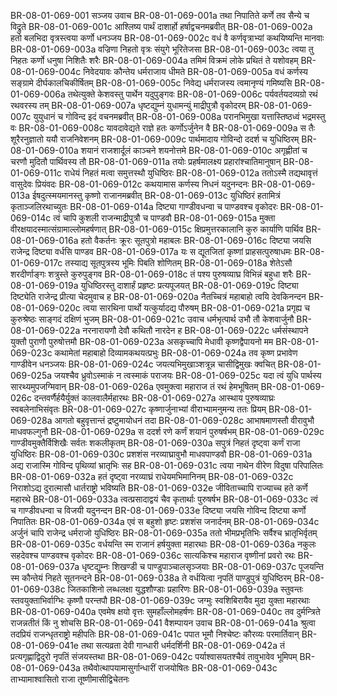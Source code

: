 BR-08-01-069-001  सञ्जय उवाच
BR-08-01-069-001a तथा निपातिते कर्णे तव सैन्ये च विद्रुते
BR-08-01-069-001c आश्लिष्य पार्थं दाशार्हो हर्षाद्वचनमब्रवीत्
BR-08-01-069-002a हतो बलभिदा वृत्रस्त्वया कर्णो धनञ्जय
BR-08-01-069-002c वधं वै कर्णवृत्राभ्यां कथयिष्यन्ति मानवाः
BR-08-01-069-003a वज्रिणा निहतो वृत्रः संयुगे भूरितेजसा
BR-08-01-069-003c त्वया तु निहतः कर्णो धनुषा निशितैः शरैः
BR-08-01-069-004a तमिमं विक्रमं लोके प्रथितं ते यशोवहम्
BR-08-01-069-004c निवेदयावः कौन्तेय धर्मराजाय धीमते
BR-08-01-069-005a वधं कर्णस्य सङ्ग्रामे दीर्घकालचिकीर्षितम्
BR-08-01-069-005c निवेद्य धर्मराजस्य त्वमानृण्यं गमिष्यसि
BR-08-01-069-006a तथेत्युक्ते केशवस्तु पार्थेन यदुपुङ्गवः
BR-08-01-069-006c पर्यवर्तयदव्यग्रो रथं रथवरस्य तम्
BR-08-01-069-007a धृष्टद्युम्नं युधामन्युं माद्रीपुत्रौ वृकोदरम्
BR-08-01-069-007c युयुधानं च गोविन्द इदं वचनमब्रवीत्
BR-08-01-069-008a परानभिमुखा यत्तास्तिष्ठध्वं भद्रमस्तु वः
BR-08-01-069-008c यावदावेद्यते राज्ञे हतः कर्णोऽर्जुनेन वै
BR-08-01-069-009a स तैः शूरैरनुज्ञातो ययौ राजनिवेशनम्
BR-08-01-069-009c पार्थमादाय गोविन्दो ददर्श च युधिष्ठिरम्
BR-08-01-069-010a शयानं राजशार्दूलं काञ्चने शयनोत्तमे
BR-08-01-069-010c अगृह्णीतां च चरणौ मुदितौ पार्थिवस्य तौ
BR-08-01-069-011a तयोः प्रहर्षमालक्ष्य प्रहारांश्चातिमानुषान्
BR-08-01-069-011c राधेयं निहतं मत्वा समुत्तस्थौ युधिष्ठिरः
BR-08-01-069-012a ततोऽस्मै तद्यथावृत्तं वासुदेवः प्रियंवदः
BR-08-01-069-012c कथयामास कर्णस्य निधनं यदुनन्दनः
BR-08-01-069-013a ईषदुत्स्मयमानस्तु कृष्णो राजानमब्रवीत्
BR-08-01-069-013c युधिष्ठिरं हतामित्रं कृताञ्जलिरथाच्युतः
BR-08-01-069-014a दिष्ट्या गाण्डीवधन्वा च पाण्डवश्च वृकोदरः
BR-08-01-069-014c त्वं चापि कुशली राजन्माद्रीपुत्रौ च पाण्डवौ
BR-08-01-069-015a मुक्ता वीरक्षयादस्मात्संग्रामाल्लोमहर्षणात्
BR-08-01-069-015c क्षिप्रमुत्तरकालानि कुरु कार्याणि पार्थिव
BR-08-01-069-016a हतो वैकर्तनः क्रूरः सूतपुत्रो महाबलः
BR-08-01-069-016c दिष्ट्या जयसि राजेन्द्र दिष्ट्या वर्धसि पाण्डव
BR-08-01-069-017a यः स द्यूतजितां कृष्णां प्राहसत्पुरुषाधमः
BR-08-01-069-017c तस्याद्य सूतपुत्रस्य भूमिः पिबति शोणितम्
BR-08-01-069-018a शेतेऽसौ शरदीर्णाङ्गः शत्रुस्ते कुरुपुङ्गव
BR-08-01-069-018c तं पश्य पुरुषव्याघ्र विभिन्नं बहुधा शरैः
BR-08-01-069-019a युधिष्ठिरस्तु दाशार्हं प्रहृष्टः प्रत्यपूजयत्
BR-08-01-069-019c दिष्ट्या दिष्ट्येति राजेन्द्र प्रीत्या चेदमुवाच ह
BR-08-01-069-020a नैतच्चित्रं महाबाहो त्वयि देवकिनन्दन
BR-08-01-069-020c त्वया सारथिना पार्थो यत्कुर्यादद्य पौरुषम्
BR-08-01-069-021a प्रगृह्य च कुरुश्रेष्ठः साङ्गदं दक्षिणं भुजम्
BR-08-01-069-021c उवाच धर्मभृत्पार्थ उभौ तौ केशवार्जुनौ
BR-08-01-069-022a नरनारायणौ देवौ कथितौ नारदेन ह
BR-08-01-069-022c धर्मसंस्थापने युक्तौ पुराणौ पुरुषोत्तमौ
BR-08-01-069-023a असकृच्चापि मेधावी कृष्णद्वैपायनो मम
BR-08-01-069-023c कथामेतां महाबाहो दिव्यामकथयत्प्रभुः
BR-08-01-069-024a तव कृष्ण प्रभावेण गाण्डीवेन धनञ्जयः
BR-08-01-069-024c जयत्यभिमुखाञ्शत्रून्न चासीद्विमुखः क्वचित्
BR-08-01-069-025a जयश्चैव ध्रुवोऽस्माकं न त्वस्माकं पराजयः
BR-08-01-069-025c यदा त्वं युधि पार्थस्य सारथ्यमुपजग्मिवान्
BR-08-01-069-026a एवमुक्त्वा महाराज तं रथं हेमभूषितम्
BR-08-01-069-026c दन्तवर्णैर्हयैर्युक्तं कालवालैर्महारथः
BR-08-01-069-027a आस्थाय पुरुषव्याघ्रः स्वबलेनाभिसंवृतः
BR-08-01-069-027c कृष्णार्जुनाभ्यां वीराभ्यामनुमन्य ततः प्रियम्
BR-08-01-069-028a आगतो बहुवृत्तान्तं द्रष्टुमायोधनं तदा
BR-08-01-069-028c आभाषमाणस्तौ वीरावुभौ माधवफल्गुनौ
BR-08-01-069-029a स ददर्श रणे कर्णं शयानं पुरुषर्षभम्
BR-08-01-069-029c गाण्डीवमुक्तैर्विशिखैः सर्वतः शकलीकृतम्
BR-08-01-069-030a सपुत्रं निहतं दृष्ट्वा कर्णं राजा युधिष्ठिरः
BR-08-01-069-030c प्रशशंस नरव्याघ्रावुभौ माधवपाण्डवौ
BR-08-01-069-031a अद्य राजास्मि गोविन्द पृथिव्यां भ्रातृभिः सह
BR-08-01-069-031c त्वया नाथेन वीरेण विदुषा परिपालितः
BR-08-01-069-032a हतं दृष्ट्वा नरव्याघ्रं राधेयमभिमानिनम्
BR-08-01-069-032c निराशोऽद्य दुरात्मासौ धार्तराष्ट्रो भविष्यति
BR-08-01-069-032e जीविताच्चापि राज्याच्च हते कर्णे महारथे
BR-08-01-069-033a त्वत्प्रसादाद्वयं चैव कृतार्थाः पुरुषर्षभ
BR-08-01-069-033c त्वं च गाण्डीवधन्वा च विजयी यदुनन्दन
BR-08-01-069-033e दिष्ट्या जयसि गोविन्द दिष्ट्या कर्णो निपातितः
BR-08-01-069-034a एवं स बहुशो हृष्टः प्रशशंस जनार्दनम्
BR-08-01-069-034c अर्जुनं चापि राजेन्द्र धर्मराजो युधिष्ठिरः
BR-08-01-069-035a ततो भीमप्रभृतिभिः सर्वैश्च भ्रातृभिर्वृतम्
BR-08-01-069-035c वर्धयन्ति स्म राजानं हर्षयुक्ता महारथाः
BR-08-01-069-036a नकुलः सहदेवश्च पाण्डवश्च वृकोदरः
BR-08-01-069-036c सात्यकिश्च महाराज वृष्णीनां प्रवरो रथः
BR-08-01-069-037a धृष्टद्युम्नः शिखण्डी च पाण्डुपाञ्चालसृञ्जयाः
BR-08-01-069-037c पूजयन्ति स्म कौन्तेयं निहते सूतनन्दने
BR-08-01-069-038a ते वर्धयित्वा नृपतिं पाण्डुपुत्रं युधिष्ठिरम्
BR-08-01-069-038c जितकाशिनो लब्धलक्षा युद्धशौण्डाः प्रहारिणः
BR-08-01-069-039a स्तुवन्तः स्तवयुक्ताभिर्वाग्भिः कृष्णौ परन्तपौ
BR-08-01-069-039c जग्मुः स्वशिबिरायैव मुदा युक्ता महारथाः
BR-08-01-069-040a एवमेष क्षयो वृत्तः सुमहाँल्लोमहर्षणः
BR-08-01-069-040c तव दुर्मन्त्रिते राजन्नतीतं किं नु शोचसि
BR-08-01-069-041  वैशम्पायन उवाच
BR-08-01-069-041a श्रुत्वा तदप्रियं राजन्धृतराष्ट्रो महीपतिः
BR-08-01-069-041c पपात भूमौ निश्चेष्टः कौरव्यः परमार्तिवान्
BR-08-01-069-041e तथा सत्यव्रता देवी गान्धारी धर्मदर्शिनी
BR-08-01-069-042a तं प्रत्यगृह्णाद्विदुरो नृपतिं संजयस्तथा
BR-08-01-069-042c पर्याश्वासयतश्चैवं तावुभावेव भूमिपम्
BR-08-01-069-043a तथैवोत्थापयामासुर्गान्धारीं राजयोषितः
BR-08-01-069-043c ताभ्यामाश्वासितो राजा तूष्णीमासीद्विचेतनः
